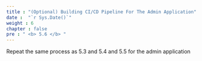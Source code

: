 ```yaml
---
title : "(Optional) Building CI/CD Pipeline For The Admin Application"
date :  "`r Sys.Date()`" 
weight : 6
chapter : false
pre : " <b> 5.6 </b> "
---
```


Repeat the same process as 5.3 and 5.4 and 5.5 for the admin application